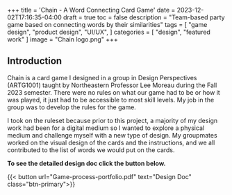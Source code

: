 +++
title = 'Chain - A Word Connecting Card Game'
date = 2023-12-02T17:16:35-04:00
draft = true
toc = false
description = "Team-based party game based on connecting words by their similarities"
tags = [
    "game design",
    "product design",
    "UI/UX",
]
categories = [
    "design",
    "featured work"
]
image = "Chain logo.png"
+++

## Introduction

Chain is a card game I designed in a group in Design Perspectives (ARTG1001) taught by Northeastern Professor Lee Moreau during the Fall 2023 semester. There were no rules on what our game had to be or how it was played, it just had to be accessible to most skill levels. My job in the group was to develop the rules for the game.

I took on the ruleset because prior to this project, a majority of my design work had been for a digital medium so I wanted to explore a physical medium and challenge myself with a new type of design. My groupmates worked on the visual design of the cards and the instructions, and we all contributed to the list of words we would put on the cards.

**To see the detailed design doc click the button below.**

{{< button url="Game-process-portfolio.pdf" text="Design Doc" class="btn-primary">}}